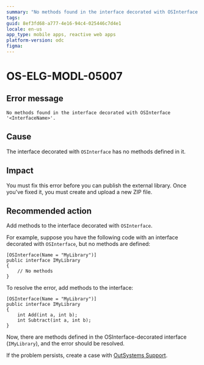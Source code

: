 ```yaml
---
summary: "No methods found in the interface decorated with OSInterface '<InterfaceName>'."
tags:
guid: 8ef3fd68-a777-4e16-94c4-025446c7d4e1
locale: en-us
app_type: mobile apps, reactive web apps
platform-version: odc
figma:
---
```


# OS-ELG-MODL-05007

## Error message

`No methods found in the interface decorated with OSInterface '<InterfaceName>'.`

## Cause

The interface decorated with `OSInterface` has no methods defined in it.

## Impact

You must fix this error before you can publish the external library. Once you've fixed it, you must create and upload a new ZIP file.

## Recommended action

Add methods to the interface decorated with `OSInterface`.

For example, suppose you have the following code with an interface decorated with `OSInterface`, but no methods are defined:

    [OSInterface(Name = "MyLibrary")]
    public interface IMyLibrary
    {
        // No methods
    }

To resolve the error, add methods to the interface:

    [OSInterface(Name = "MyLibrary")]
    public interface IMyLibrary
    {
        int Add(int a, int b);
        int Subtract(int a, int b);
    }

Now, there are methods defined in the OSInterface-decorated interface (`IMyLibrary`), and the error should be resolved.

If the problem persists, create a case with [OutSystems Support](https://www.outsystems.com/support/portal/open-support-case?ErrorCode=OS-ELG-MODL-05007).
